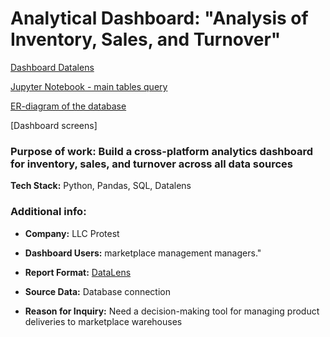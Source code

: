 # **Analytical Dashboard: "Analysis of Inventory, Sales, and Turnover"**

[Dashboard Datalens](https://datalens.yandex/6acbrxtabbzev)

[Jupyter Notebook - main tables query](https://github.com/Kristina-Ponomareva/my_projects/blob/main/Dashboard%20%20%22Analysis%20of%20Inventory%2C%20Sales%2C%20and%20Turnover%22%20Protest/Portfolio_Procept_1.ipynb)

[ER-diagram of the database](https://drive.google.com/file/d/1JnJjugOWa1FiefMHHL4jtOTwZsF3LbMH/view?usp=sharing)

[Dashboard screens]

### Purpose of work: Build a cross-platform analytics dashboard for inventory, sales, and turnover across all data sources

**Tech Stack:** Python, Pandas, SQL, Datalens

### Additional info:
* **Company:** LLC Protest

* **Dashboard Users:** marketplace management managers."

* **Report Format:** [DataLens](https://datalens.yandex.ru/)

* **Source Data:** Database сonnection

* **Reason for Inquiry:** Need a decision-making tool for managing product deliveries to marketplace warehouses
